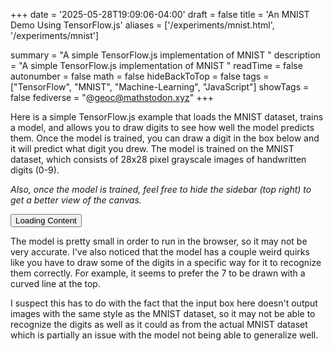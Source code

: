 +++
date = '2025-05-28T19:09:06-04:00'
draft = false
title = 'An MNIST Demo Using TensorFlow.js'
aliases = ['/experiments/mnist.html', '/experiments/mnist']

summary = "A simple TensorFlow.js implementation of MNIST "
description = "A simple TensorFlow.js implementation of MNIST "
readTime = false
autonumber = false
math = false
hideBackToTop = false
tags = ["TensorFlow", "MNIST", "Machine-Learning", "JavaScript"]
showTags = false
fediverse = "@geoc@mathstodon.xyz"
+++


<head>
  <meta charset="utf-8">
  <meta name="viewport" content="width=device-width, initial-scale=1.0">
  <title>MNIST Example</title>
  <link rel="stylesheet" href="style.css">
  <link rel="icon" href="/favicon.ico">
  <!-- Import TensorFlow.js -->
  <script src="https://cdn.jsdelivr.net/npm/@tensorflow/tfjs@1.0.0/dist/tf.min.js"></script>
  <!-- Import tfjs-vis -->
  <script src="https://cdn.jsdelivr.net/npm/@tensorflow/tfjs-vis@1.0.2/dist/tfjs-vis.umd.min.js"></script>
  <!-- Import the data file -->
  <script src="../../experiments/mnist/data.js" type="module"></script>
  <!-- Import the main script file -->
  <script src="../../experiments/mnist/script.js" type="module"></script>
</head>
<body>
  <p>
    Here is a simple TensorFlow.js example that loads the MNIST dataset, trains a model, and allows you to draw digits to see how well the model predicts them. Once the model is trained, you can draw a digit in the box below and it will predict what digit you drew. The model is trained on the MNIST dataset, which consists of 28x28 pixel grayscale images of handwritten digits (0-9).
  </p>
  <p>
    <em>Also, once the model is trained, feel free to hide the sidebar (top right) to get a better view of the canvas.</em>
  </p>

  <button id="start-button">Loading Content</button>

  <div id="mnist-examples"></div>
  <div id="model-summary"></div>
  <div id="draw-canvas"></div>

  <p>
    The model is pretty small in order to run in the browser, so it may not be very accurate. I've also noticed that the model has a couple weird quirks like you have to draw some of the digits in a specific way for it to recognize them correctly. For example, it seems to prefer the 7 to be drawn with a curved line at the top.
  </p>
  <p>
    I suspect this has to do with the fact that the input box here doesn't output images with the same style as the MNIST dataset, so it may not be able to recognize the digits as well as it could as from the actual MNIST dataset which is partially an issue with the model not being able to generalize well.
  </p>
</body>
</html>